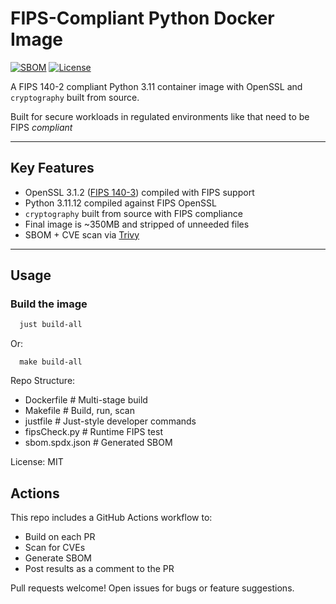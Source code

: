 # FIPS-Compliant Python Docker Image

[![SBOM](https://img.shields.io/badge/SBOM-SPDX-blue)](./sbom.spdx.json)
[![License](https://img.shields.io/github/license/marshallhumble/fipsDocker)](./LICENSE)

A FIPS 140-2 compliant Python 3.11 container image with OpenSSL and `cryptography` built from source.

Built for secure workloads in regulated environments like that need to be FIPS *compliant*


---

## Key Features

- OpenSSL 3.1.2 ([FIPS 140-3](https://openssl-library.org/post/2025-03-11-fips-140-3/)) compiled with FIPS support
- Python 3.11.12 compiled against FIPS OpenSSL
- `cryptography` built from source with FIPS compliance
- Final image is ~350MB and stripped of unneeded files
- SBOM + CVE scan via [Trivy](https://github.com/aquasecurity/trivy)

---

## Usage

###  Build the image

```bash
  just build-all
```
Or:

```bazaar
  make build-all
```
Repo Structure:

* Dockerfile             # Multi-stage build
* Makefile               # Build, run, scan
* justfile               # Just-style developer commands
* fipsCheck.py           # Runtime FIPS test
* sbom.spdx.json         # Generated SBOM

License:
MIT 

## Actions 

This repo includes a GitHub Actions workflow to:

* Build on each PR
* Scan for CVEs
* Generate SBOM
* Post results as a comment to the PR

Pull requests welcome! Open issues for bugs or feature suggestions.
